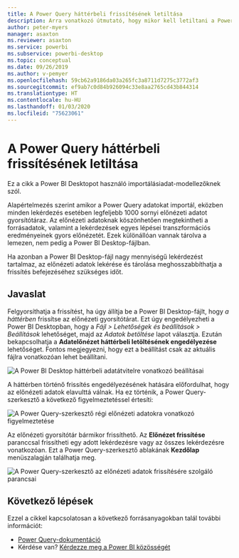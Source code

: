 ```yaml
---
title: A Power Query háttérbeli frissítésének letiltása
description: Arra vonatkozó útmutató, hogy mikor kell letiltani a Power Query háttérbeli frissítését.
author: peter-myers
manager: asaxton
ms.reviewer: asaxton
ms.service: powerbi
ms.subservice: powerbi-desktop
ms.topic: conceptual
ms.date: 09/26/2019
ms.author: v-pemyer
ms.openlocfilehash: 59cb62a9186da03a265fc3a8711d7275c3772af3
ms.sourcegitcommit: ef9ab7c0d84b926094c33e8aa2765cd43b844314
ms.translationtype: HT
ms.contentlocale: hu-HU
ms.lasthandoff: 01/03/2020
ms.locfileid: "75623061"
---
```

# <a name="disable-power-query-background-refresh"></a>A Power Query háttérbeli frissítésének letiltása

Ez a cikk a Power BI Desktopot használó importálásiadat-modellezőknek szól.

Alapértelmezés szerint amikor a Power Query adatokat importál, eközben minden lekérdezés esetében legfeljebb 1000 sornyi előnézeti adatot gyorsítótáraz. Az előnézeti adatoknak köszönhetően megtekintheti a forrásadatok, valamint a lekérdezések egyes lépései transzformációs eredményeinek gyors előnézetét. Ezek különállóan vannak tárolva a lemezen, nem pedig a Power BI Desktop-fájlban.

Ha azonban a Power BI Desktop-fájl nagy mennyiségű lekérdezést tartalmaz, az előnézeti adatok lekérése és tárolása meghosszabbíthatja a frissítés befejezéséhez szükséges időt.

## <a name="recommendation"></a>Javaslat

Felgyorsíthatja a frissítést, ha úgy állítja be a Power BI Desktop-fájlt, hogy _a háttérben_ frissítse az előnézeti gyorsítótárat. Ezt úgy engedélyezheti a Power BI Desktopban, hogy a _Fájl > Lehetőségek és beállítások > Beállítások_ lehetőséget, majd az _Adatok betöltése_ lapot választja. Ezután bekapcsolhatja a **Adatelőnézet háttérbeli letöltésének engedélyezése** lehetőséget. Fontos megjegyezni, hogy ezt a beállítást csak az aktuális fájlra vonatkozóan lehet beállítani.

![A Power BI Desktop háttérbeli adatátvitelre vonatkozó beállításai](media/power-query-background-refresh/power-query-options-background-data.png)

A háttérben történő frissítés engedélyezésének hatására előfordulhat, hogy az előnézeti adatok elavulttá válnak. Ha ez történik, a Power Query-szerkesztő a következő figyelmeztetéssel értesíti:

![A Power Query-szerkesztő régi előnézeti adatokra vonatkozó figyelmeztetése](media/power-query-background-refresh/power-query-preview-data-old.png)

Az előnézeti gyorsítótár bármikor frissíthető. Az **Előnézet frissítése** paranccsal frissítheti egy adott lekérdezésre vagy az összes lekérdezésre vonatkozóan. Ezt a Power Query-szerkesztő ablakának **Kezdőlap** menüszalagján találhatja meg.

![A Power Query-szerkesztő az előnézeti adatok frissítésére szolgáló parancsai](media/power-query-background-refresh/power-query-refresh-preview-data.png)

## <a name="next-steps"></a>Következő lépések

Ezzel a cikkel kapcsolatosan a következő forrásanyagokban talál további információt:

- [Power Query-dokumentáció](/power-query/)
- Kérdése van? [Kérdezze meg a Power BI közösségét](https://community.powerbi.com/)
